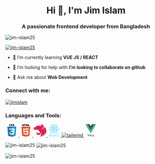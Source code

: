 <h1 align="center">Hi 👋, I'm Jim Islam</h1>
<h3 align="center">A passionate frontend developer from Bangladesh</h3>

<p align="left"> <img src="https://komarev.com/ghpvc/?username=jim-islam25&label=Profile%20views&color=0e75b6&style=flat" alt="jim-islam25" /> </p>

<p align="left"> <a href="https://github.com/ryo-ma/github-profile-trophy"><img src="https://github-profile-trophy.vercel.app/?username=jim-islam25" alt="jim-islam25" /></a> </p>

- 🌱 I’m currently learning **VUE JS / REACT**

- 🤝 I’m looking for help with **I’m looking to collaborate on github**

- 💬 Ask me about **Web Development**

<h3 align="left">Connect with me:</h3>
<p align="left">
<a href="https://fb.com/jimislam" target="blank"><img align="center" src="https://raw.githubusercontent.com/rahuldkjain/github-profile-readme-generator/master/src/images/icons/Social/facebook.svg" alt="jimislam" height="30" width="40" /></a>
</p>

<h3 align="left">Languages and Tools:</h3>
<p align="left"> <a href="https://www.w3schools.com/css/" target="_blank" rel="noreferrer"> <img src="https://raw.githubusercontent.com/devicons/devicon/master/icons/css3/css3-original-wordmark.svg" alt="css3" width="40" height="40"/> </a> <a href="https://www.w3.org/html/" target="_blank" rel="noreferrer"> <img src="https://raw.githubusercontent.com/devicons/devicon/master/icons/html5/html5-original-wordmark.svg" alt="html5" width="40" height="40"/> </a> <a href="https://nestjs.com/" target="_blank" rel="noreferrer"> <img src="https://raw.githubusercontent.com/devicons/devicon/master/icons/nestjs/nestjs-plain.svg" alt="nestjs" width="40" height="40"/> </a> <a href="https://reactjs.org/" target="_blank" rel="noreferrer"> <img src="https://raw.githubusercontent.com/devicons/devicon/master/icons/react/react-original-wordmark.svg" alt="react" width="40" height="40"/> </a> <a href="https://tailwindcss.com/" target="_blank" rel="noreferrer"> <img src="https://www.vectorlogo.zone/logos/tailwindcss/tailwindcss-icon.svg" alt="tailwind" width="40" height="40"/> </a> <a href="https://vuejs.org/" target="_blank" rel="noreferrer"> <img src="https://raw.githubusercontent.com/devicons/devicon/master/icons/vuejs/vuejs-original-wordmark.svg" alt="vuejs" width="40" height="40"/> </a> </p>

<p><img align="left" src="https://github-readme-stats.vercel.app/api/top-langs?username=jim-islam25&show_icons=true&locale=en&layout=compact" alt="jim-islam25" /></p>

<p>&nbsp;<img align="center" src="https://github-readme-stats.vercel.app/api?username=jim-islam25&show_icons=true&locale=en" alt="jim-islam25" /></p>

<p><img align="center" src="https://github-readme-streak-stats.herokuapp.com/?user=jim-islam25&" alt="jim-islam25" /></p>
